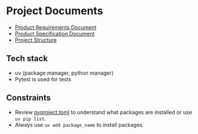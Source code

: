 # Project Documents
- [Product Requirements Document](../docs/prd.md)
- [Product Specification Document](../docs/spec.md)
- [Project Structure](../docs/project-structure.md)


## Tech stack
- uv (package manager, python manager)
- Pytest is used for tests

## Constraints
- Review [pyproject.toml](../pyproject.toml) to understand what packages are installed or use `uv pip list`.
- Always use `uv add package_name` to install packages